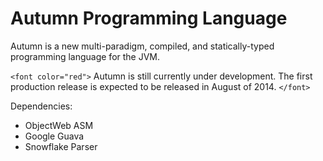 Autumn Programming Language
======

Autumn is a new multi-paradigm, compiled, and statically-typed programming language for the JVM. 

`<font color="red">`
Autumn is still currently under development. 
The first production release is expected to be released in August of 2014.
`</font>`


Dependencies:
+ ObjectWeb ASM
+ Google Guava
+ Snowflake Parser
